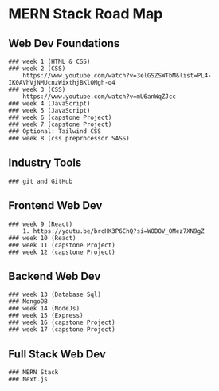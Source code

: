 # MERN Stack Road Map

## Web Dev Foundations
    ### week 1 (HTML & CSS)
    ### week 2 (CSS)
        https://www.youtube.com/watch?v=3elGSZSWTbM&list=PL4-IK0AVhVjNMUcnzWixthjBKlOMgh-q4
    ### week 3 (CSS)
        https://www.youtube.com/watch?v=mU6anWqZJcc
    ### week 4 (JavaScript)
    ### week 5 (JavaScript)
    ### week 6 (capstone Project)
    ### week 7 (capstone Project)
    ### Optional: Tailwind CSS
    ### week 8 (css preprocessor SASS)
    
## Industry Tools
    ### git and GitHub

## Frontend Web Dev
    ### week 9 (React)
        1. https://youtu.be/brcHK3P6ChQ?si=WODOV_OMez7XN9gZ
    ### week 10 (React)
    ### week 11 (capstone Project)
    ### week 12 (capstone Project)

## Backend Web Dev
    ### week 13 (Database Sql)
    ### MongoDB
    ### week 14 (NodeJs)
    ### week 15 (Express)
    ### week 16 (capstone Project)
    ### week 17 (capstone Project)

## Full Stack Web Dev
    ### MERN Stack
    ### Next.js





